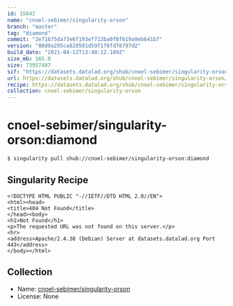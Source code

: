 ```yaml
---
id: 15642
name: "cnoel-sebimer/singularity-orson"
branch: "master"
tag: "diamond"
commit: "2e71675da73e6f193ef713ba0f8f619a9eb641b7"
version: "00d9a295ca828591d59f1f0fd78797d2"
build_date: "2021-04-12T13:48:12.109Z"
size_mb: 165.0
size: 73957407
sif: "https://datasets.datalad.org/shub/cnoel-sebimer/singularity-orson/diamond/2021-04-12-2e71675d-00d9a295/00d9a295ca828591d59f1f0fd78797d2.sif"
url: https://datasets.datalad.org/shub/cnoel-sebimer/singularity-orson/diamond/2021-04-12-2e71675d-00d9a295/
recipe: https://datasets.datalad.org/shub/cnoel-sebimer/singularity-orson/diamond/2021-04-12-2e71675d-00d9a295/Singularity
collection: cnoel-sebimer/singularity-orson
---
```


# cnoel-sebimer/singularity-orson:diamond

```bash
$ singularity pull shub://cnoel-sebimer/singularity-orson:diamond
```

## Singularity Recipe

```singularity
<!DOCTYPE HTML PUBLIC "-//IETF//DTD HTML 2.0//EN">
<html><head>
<title>404 Not Found</title>
</head><body>
<h1>Not Found</h1>
<p>The requested URL was not found on this server.</p>
<hr>
<address>Apache/2.4.38 (Debian) Server at datasets.datalad.org Port 443</address>
</body></html>
```

## Collection

 - Name: [cnoel-sebimer/singularity-orson](https://github.com/cnoel-sebimer/singularity-orson)
 - License: None

